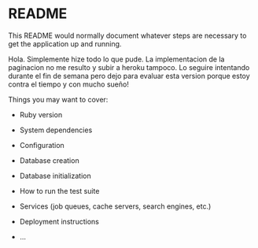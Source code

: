 # README

This README would normally document whatever steps are necessary to get the
application up and running.




Hola. Simplemente hize todo lo que pude.
La implementacion de la paginacion no me resulto y subir a heroku tampoco.
Lo seguire intentando durante el fin de semana pero dejo para evaluar esta version porque estoy contra el tiempo y con mucho sueño!








Things you may want to cover:

* Ruby version

* System dependencies

* Configuration

* Database creation

* Database initialization

* How to run the test suite

* Services (job queues, cache servers, search engines, etc.)

* Deployment instructions

* ...
